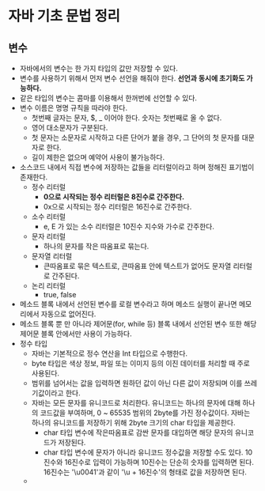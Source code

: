 # 자바 기초 문법 정리

## 변수

* 자바에서의 변수는 한 가지 타입의 값만 저장할 수 있다.
*  변수를 사용하기 위해서 먼저 변수 선언을 해줘야 한다. **선언과 동시에 초기화도 가능하다.**
* 같은 타입의 변수는 콤마를 이용해서 한꺼번에 선언할 수 있다.
* 변수 이름은 명명 규칙을 따라야 한다.
  * 첫번째 글자는 문자, $, _ 이어야 한다. 숫자는 첫번째로 올 수 없다.
  * 영어 대소문자가 구분된다.
  * 첫 문자는 소문자로 시작하고 다른 단어가 붙을 경우, 그 단어의 첫 문자를 대문자로 한다.
  * 길이 제한은 없으며 예약어 사용이 불가능하다.
* 소스코드 내에서 직접 변수에 저장하는 값들을 리터럴이라고 하며 정해진 표기법이 존재한다.
  * 정수 리터럴
    * **0으로 시작되는 정수 리터럴은 8진수로 간주한다.**
    * 0x으로 시작되는 정수 리터럴은 16진수로 간주한다.
  * 소수 리터럴
    * e, E 가 있는 소수 리터럴은 10진수 지수와 가수로 간주한다.
  * 문자 리터럴
    * 하나의 문자를 작은 따옴표로 묶는다.
  * 문자열 리터럴
    * 큰따옴표로 묶은 텍스트로, 큰따옴표 안에 텍스트가 없어도 문자열 리터럴로 간주된다. 
  * 논리 리터럴
    * true, false
* 메소드 블록 내에서 선언된 변수를 로컬 변수라고 하며 메소드 실행이 끝나면 메모리에서 자동으로 없어진다.
* 메소드 블록 뿐 만 아니라 제어문(for, while 등) 블록 내에서 선언된 변수 또한 해당 제어문 블록 안에서만 사용이 가능하다.
* 정수 타입
  * 자바는 기본적으로 정수 연산을 Int 타입으로 수행한다.
  * byte 타입은 색상 정보, 파일 또는 이미지 등의 이진 데이터를 처리할 때 주로 사용된다.
  * 범위를 넘어서는 값을 입력하면 원하던 값이 아닌 다른 값이 저장되며 이를 쓰레기값이라고 한다.
  * 자바는 모든 문자를 유니코드로 처리한다. 유니코드는 하나의 문자에 대해 하나의 코드값을 부여하며, 0 ~ 65535 범위의 2byte를 가진 정수값이다. 자바는 하나의 유니코드를 저장하기 위해 2byte 크기의 char 타입을 제공한다.
    * char 타입 변수에 작은따옴표로 감싼 문자를 대입하면 해당 문자의 유니코드가 저장된다. 
    * char 타입 변수에 문자가 아니라 유니코드 정수값을 저장할 수도 있다. 10진수와 16진수로 입력이 가능하며 10진수는 단순히 숫자를 입력하면 된다. 16진수는 '\u0041'과 같이 '\u + 16진수'의 형태로 값을 저장하면 된다.
  * 